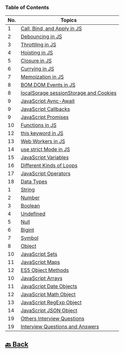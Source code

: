 ### Table of Contents

| No. | Topics                                                                                                                                                                  |
| --- | ----------------------------------------------------------------------------------------------------------------------------------------------------------------------- |
| 1   | <a href="https://github.com/sanjay9616/JavaScript/blob/master/JavaScript-Tutorial/Call-Bind-and-Apply.md">Call, Bind, and Apply in JS</a>                               |
| 2   | <a href="https://github.com/sanjay9616/JavaScript/blob/master/JavaScript-Tutorial/Debouncing.md">Debouncing in JS</a>                                                   |
| 3   | <a href="https://github.com/sanjay9616/JavaScript/blob/master/JavaScript-Tutorial/Throttling.md">Throttling in JS</a>                                                   |
| 4   | <a href="https://github.com/sanjay9616/JavaScript/blob/master/JavaScript-Tutorial/Hoisting.md">Hoisting in JS</a>                                                       |
| 5   | <a href="https://github.com/sanjay9616/JavaScript/blob/master/JavaScript-Tutorial/Closure.md">Closure in JS</a>                                                         |
| 6   | <a href="https://github.com/sanjay9616/JavaScript/blob/master/JavaScript-Tutorial/Currying.md">Currying in JS</a>                                                       |
| 7   | <a href="https://github.com/sanjay9616/JavaScript/blob/master/JavaScript-Tutorial/Memoization.md">Memoization in JS</a>                                                 |
| 8   | <a href="https://github.com/sanjay9616/JavaScript/blob/master/JavaScript-Tutorial/BOM-DOM-Events.md">BOM DOM Events in JS</a>                                           |
| 8   | <a href="https://github.com/sanjay9616/JavaScript/blob/master/JavaScript-Tutorial/localSorage-sessionStorage-and-Cookies.md">localSorage sessionStorage and Cookies</a> |
| 9   | <a href="https://github.com/sanjay9616/JavaScript/blob/master/JavaScript-Tutorial/Async-Await.md">JavaScript Aync-Await</a>                                             |
| 9   | <a href="https://github.com/sanjay9616/JavaScript/blob/master/JavaScript-Tutorial/Callbacks.md">JavaScript Callbacks</a>                                                |
| 9   | <a href="https://github.com/sanjay9616/JavaScript/blob/master/JavaScript-Tutorial/Promises.md">JavaScript Promises</a>                                                  |
| 10  | <a href="https://github.com/sanjay9616/JavaScript/blob/master/JavaScript-Tutorial/Functions.md">Functions in JS</a>                                                     |
| 12  | <a href="https://github.com/sanjay9616/JavaScript/blob/master/JavaScript-Tutorial/this-keyword.md">this keyword in JS</a>                                               |
| 13  | <a href="https://github.com/sanjay9616/JavaScript/blob/master/JavaScript-Tutorial/Service-Worker.md">Web Workers in JS</a>                                              |
| 14  | <a href="https://github.com/sanjay9616/JavaScript/blob/master/JavaScript-Tutorial/use-strict-Mode.md">use strict Mode in JS</a>                                         |
| 15  | <a href="https://github.com/sanjay9616/JavaScript/blob/master/JavaScript-Tutorial/Variables.md">JavaScript Variables</a>                                                |
| 16  | <a href="https://github.com/sanjay9616/JavaScript/blob/master/JavaScript-Tutorial/Loops.md">Different Kinds of Loops</a>                                                |
| 17  | <a href="https://github.com/sanjay9616/JavaScript/blob/master/JavaScript-Tutorial/Operators.md">JavaScript Operators</a>                                                |
| 18  | <a href="https://github.com/sanjay9616/JavaScript/blob/master/JavaScript-Tutorial/Data-Types/README.md">Data Types</a>                                                  |
| 1   | <a href="https://github.com/sanjay9616/JavaScript/blob/master/JavaScript-Tutorial/Data-Types/String.md">String</a>                                                      |
| 2   | <a href="https://github.com/sanjay9616/JavaScript/blob/master/JavaScript-Tutorial/Data-Types/Number.md">Number</a>                                                      |
| 3   | <a href="https://github.com/sanjay9616/JavaScript/blob/master/JavaScript-Tutorial/Data-Types/Boolean.md">Boolean</a>                                                    |
| 4   | <a href="https://github.com/sanjay9616/JavaScript/blob/master/JavaScript-Tutorial/Data-Types/Undefined.md">Undefined</a>                                                |
| 5   | <a href="https://github.com/sanjay9616/JavaScript/blob/master/JavaScript-Tutorial/Data-Types/Null.md">Null</a>                                                          |
| 6   | <a href="https://github.com/sanjay9616/JavaScript/blob/master/JavaScript-Tutorial/Data-Types/Bigint.md">Bigint</a>                                                      |
| 7   | <a href="https://github.com/sanjay9616/JavaScript/blob/master/JavaScript-Tutorial/Data-Types/Symbol.md">Symbol</a>                                                      |
| 8   | <a href="https://github.com/sanjay9616/JavaScript/blob/master/JavaScript-Tutorial/Data-Types/Object.md#Singleton-Pattern-Method">Object</a>                             |
| 10  | <a href="https://github.com/sanjay9616/JavaScript/blob/master/JavaScript-Tutorial/Data-Types/Set.md">JavaScript Sets</a>                                                |
| 11  | <a href="https://github.com/sanjay9616/JavaScript/blob/master/JavaScript-Tutorial/Data-Types/Map.md">JavaScript Maps</a>                                                |
| 12  | <a href="https://github.com/sanjay9616/JavaScript/blob/master/JavaScript-Tutorial/Data-Types/Object-Reference.md">ES5 Object Methods</a>                                |
| 10  | <a href="https://github.com/sanjay9616/JavaScript/blob/master/JavaScript-Tutorial/Data-Types/Array.md">JavaScript Arrays</a>                                            |
| 11  | <a href="https://github.com/sanjay9616/JavaScript/blob/master/JavaScript-Tutorial/Data-Types/Date.md">JavaScript Date Objects</a>                                       |
| 12  | <a href="https://github.com/sanjay9616/JavaScript/blob/master/JavaScript-Tutorial/Data-Types/Math.md">JavaScript Math Object</a>                                        |
| 13  | <a href="https://github.com/sanjay9616/JavaScript/blob/master/JavaScript-Tutorial/Data-Types/RegExp.md">JavaScript RegExp Object</a>                                    |
| 14  | <a href="https://github.com/sanjay9616/JavaScript/blob/master/JavaScript-Tutorial/Data-Types/JSON.md">JavaScript JSON Object</a>                                        |
| 19  | <a href="https://github.com/sanjay9616/JavaScript/blob/master/JavaScript-Tutorial/Other/Interview.md">Others Interview Questions</a>                                    |
| 19  | <a href="https://github.com/sanjay9616/JavaScript/blob/master/JavaScript-Tutorial/Interview.md">Interview Questions and Answers</a>                                     |


<h2><a href="https://github.com/sanjay9616/JavaScript/blob/master/README.md"> 🔙 Back</a></h2>
